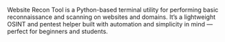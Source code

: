 Website Recon Tool is a Python-based terminal utility for performing basic reconnaissance and scanning on websites and domains. It’s a lightweight OSINT and pentest helper built with automation and simplicity in mind — perfect for beginners and students.
